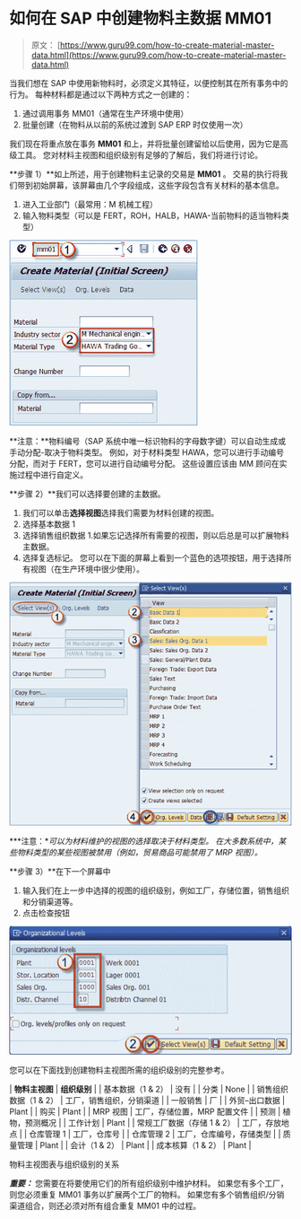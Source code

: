 # 如何在 SAP 中创建物料主数据 MM01

> 原文： [https://www.guru99.com/how-to-create-material-master-data.html](https://www.guru99.com/how-to-create-material-master-data.html)

当我们想在 SAP 中使用新物料时，必须定义其特征，以便控制其在所有事务中的行为。 每种材料都是通过以下两种方式之一创建的：

1.  通过调用事务 MM01（通常在生产环境中使用）
2.  批量创建（在物料从以前的系统过渡到 SAP ERP 时仅使用一次）

我们现在将重点放在事务 **MM01** 和上，并将批量创建留给以后使用，因为它是高级工具。 您对材料主视图和组织级别有足够的了解后，我们将进行讨论。

**步骤 1）**如上所述，用于创建物料主记录的交易是 **MM01** 。 交易的执行将我们带到初始屏幕，该屏幕由几个字段组成，这些字段包含有关材料的基本信息。

1.  进入工业部门（最常用：M 机械工程）
2.  输入物料类型（可以是 FERT，ROH，HALB，HAWA-当前物料的适当物料类型）

![](img/e4092d4a3122ccf35c92dca9cc432811.png)

**注意：**物料编号（SAP 系统中唯一标识物料的字母数字键）可以自动生成或手动分配-取决于物料类型。 例如，对于材料类型 HAWA，您可以进行手动编号分配，而对于 FERT，您可以进行自动编号分配。 这些设置应该由 MM 顾问在实施过程中进行自定义。

**步骤 2）**我们可以选择要创建的主数据。

1.  我们可以单击**选择视图**选择我们需要为材料创建的视图。
2.  选择基本数据 1
3.  选择销售组织数据 1.如果忘记选择所有需要的视图，则以后总是可以扩展物料主数据。
4.  选择复选标记。 您可以在下面的屏幕上看到一个蓝色的选项按钮，用于选择所有视图（在生产环境中很少使用）。

![](img/1ad98bc0282cb64ff0bf92264bf5897f.png)

***注意：**可以为材料维护的视图的选择取决于材料类型。 在大多数系统中，某些物料类型的某些视图被禁用（例如，贸易商品可能禁用了 MRP 视图）。*

**步骤 3）**在下一个屏幕中

1.  输入我们在上一步中选择的视图的组织级别，例如工厂，存储位置，销售组织和分销渠道等。
2.  点击检查按钮

![](img/75ff2719b9fd1dad51d5c737bdf92dd2.png)

您可以在下面找到创建物料主视图所需的组织级别的完整参考。

| **物料主视图** | **组织级别** |
| 基本数据（1 & 2） | 没有 |
| 分类 | None |
| 销售组织数据（1 & 2） | 工厂，销售组织，分销渠道 |
| 一般销售 | 厂 |
| 外贸–出口数据 | Plant |
| 购买 | Plant |
| MRP 视图 | 工厂，存储位置，MRP 配置文件 |
| 预测 | 植物，预测概况 |
| 工作计划 | Plant |
| 常规工厂数据（存储 1 & 2） | 工厂，存放地点 |
| 仓库管理 1 | 工厂，仓库号 |
| 仓库管理 2 | 工厂，仓库编号，存储类型 |
| 质量管理 | Plant |
| 会计（1 & 2） | Plant |
| 成本核算（1 & 2） | Plant |

物料主视图表与组织级别的关系

***重要：*** 您需要在将要使用它们的所有组织级别中维护材料。 如果您有多个工厂，则您必须重复 MM01 事务以扩展两个工厂的物料。 如果您有多个销售组织/分销渠道组合，则还必须对所有组合重复 MM01 中的过程。